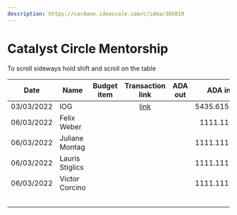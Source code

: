```yaml
---
description: https://cardano.ideascale.com/c/idea/385019
---
```


# Catalyst Circle Mentorship

To scroll sideways hold shift and scroll on the table

<table><thead><tr><th>Date</th><th>Name</th><th data-type="select">Budget item</th><th align="center">Transaction link</th><th align="center">ADA out</th><th align="center">ADA in</th><th align="center">Balance</th></tr></thead><tbody><tr><td>03/03/2022</td><td>IOG</td><td></td><td align="center"><a href="https://github.com/cctreasury/Treasury-system/blob/main/content/en/blog/Fund7/CC-Mentorship/Other/1646553473989-CC-Mentorship.md">link</a></td><td align="center"></td><td align="center">5435.615480</td><td align="center">5435.615480</td></tr><tr><td>06/03/2022</td><td>Felix Weber</td><td></td><td align="center"></td><td align="center"></td><td align="center">1111.1111</td><td align="center"></td></tr><tr><td>06/03/2022</td><td>Juliane Montag</td><td></td><td align="center"></td><td align="center"></td><td align="center">1111.111100</td><td align="center"></td></tr><tr><td>06/03/2022</td><td>Lauris Stiglics</td><td></td><td align="center"></td><td align="center"></td><td align="center">1111.111100</td><td align="center"></td></tr><tr><td>06/03/2022</td><td>Victor Corcino</td><td></td><td align="center"></td><td align="center"></td><td align="center">1111.111100</td><td align="center"></td></tr><tr><td></td><td></td><td></td><td align="center"></td><td align="center"></td><td align="center"></td><td align="center"></td></tr><tr><td></td><td></td><td></td><td align="center"></td><td align="center"></td><td align="center"></td><td align="center"></td></tr><tr><td></td><td></td><td></td><td align="center"></td><td align="center"></td><td align="center"></td><td align="center"></td></tr><tr><td></td><td></td><td></td><td align="center"></td><td align="center"></td><td align="center"></td><td align="center"></td></tr><tr><td></td><td></td><td></td><td align="center"></td><td align="center"></td><td align="center"></td><td align="center"></td></tr></tbody></table>

